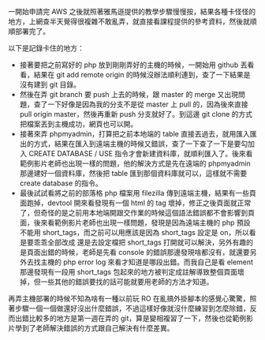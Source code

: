 一開始申請完 AWS 之後就照著雅馬遜提供的教學步驟慢慢按，結果各種卡怪怪的地方，上網查半天覺得很複雜不敢亂弄，就直接看課程提供的參考資料，然後就順順部署完了。<br>

以下是記錄卡住的地方：<br>
* 接著要把之前寫好的 php 放到剛剛弄好的主機的時候，一開始用 github 丟看看，結果在 git add remote origin 的時候沒辦法順利連到，查了一下結果是沒有建到 git 目錄。
* 然後在弄 git branch 要 push 上去的時候，跟 master 的 merge 又出現問題，查了一下好像是因為我的分支不是從 master 上 pull 的，因為後來直接 pull origin master，然後再重新 push 分支就好了。到這邊 git clone 的方式把檔案丟到主機成功，網頁也可以開。
* 接著來弄 phpmyadmin，打算把之前本地端的 table 直接丟過去，就用匯入匯出的方式，結果在匯入到遠端主機的時候又錯誤，查了一下查了一下是要勾加入 CREATE DATABASE / USE 指令才會新建資料庫，就順利匯入了。後來看範例影片老師也出現一樣的問題，他的解決方式是先在遠端的 phpmyadmin 那邊建好一個資料庫，然後把 table 匯到那個資料庫就可以，這樣就不需要 create database 的指令。
* 最後試試看將之前的部落格 php 檔案用 filezilla 傳到遠端主機，結果有一些頁面跑掉，devtool 開來看發現有一個 html 的 tag 壞掉，修正之後頁面就正常了，但奇怪的是之前用本地端開跟交作業的時候這個語法錯誤都不會影響到頁面，後來看範例影片老師也出現一樣問題，發現是因為遠端主機的 php 預設不能用 short_tags，而之前可以用應該是因為 short_tags 設定是 on，所以看是要乖乖全部改成 <?php?> 還是去設定檔把 short_tags 打開就可以解決，另外有趣的是頁面出錯的時候，老師是先看 console 的錯誤那邊發現啥都沒有，就還要另外去找主機的 php error log 來看才知道是哪段出錯。而我自己是看 element 那邊發現有一段用 short_tags 包起來的地方被判定成註解導致整個頁面壞掉，但一些其他的錯誤要找的話可能就要用老師的方法才知道。

再弄主機部署的時候不知為啥有一種以前玩 RO 在亂搞外掛腳本的感覺心驚驚，照著步驟一個一個做還好沒出什麼錯誤，不過這樣好像就沒什麼練習到怎麼除錯，反而出錯比較多的地方是第一週在弄的 git，算是變相複習了一下，然後也從範例影片學到了老師解決錯誤的方式跟自己解決有什麼差異。